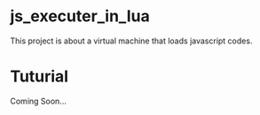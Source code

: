 # js_executer_in_lua
This project is about a virtual machine that loads javascript codes.

# Tuturial
Coming Soon...
